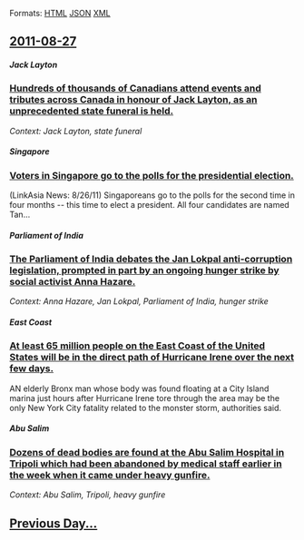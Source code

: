 
Formats: [HTML](2011/08/27/index.html)  [JSON](2011/08/27/index.json)  [XML](2011/08/27/index.xml)  

## [2011-08-27](/news/2011/08/27/index.md)

##### Jack Layton
### [Hundreds of thousands of Canadians attend events and tributes across Canada in honour of Jack Layton, as an unprecedented state funeral is held. ](/news/2011/08/27/hundreds-of-thousands-of-canadians-attend-events-and-tributes-across-canada-in-honour-of-jack-layton-as-an-unprecedented-state-funeral-is-h.md)
_Context: Jack Layton, state funeral_

##### Singapore
### [Voters in Singapore go to the polls for the presidential election. ](/news/2011/08/27/voters-in-singapore-go-to-the-polls-for-the-presidential-election.md)
(LinkAsia News: 8/26/11) Singaporeans go to the polls for the second time in four months -- this time to elect a president. All four candidates are named Tan...

##### Parliament of India
### [The Parliament of India debates the Jan Lokpal anti-corruption legislation, prompted in part by an ongoing hunger strike by social activist Anna Hazare. ](/news/2011/08/27/the-parliament-of-india-debates-the-jan-lokpal-anti-corruption-legislation-prompted-in-part-by-an-ongoing-hunger-strike-by-social-activist.md)
_Context: Anna Hazare, Jan Lokpal, Parliament of India, hunger strike_

##### East Coast
### [At least 65 million people on the East Coast of the United States will be in the direct path of Hurricane Irene over the next few days. ](/news/2011/08/27/at-least-65-million-people-on-the-east-coast-of-the-united-states-will-be-in-the-direct-path-of-hurricane-irene-over-the-next-few-days.md)
AN elderly Bronx man whose body was found floating at a City Island marina just hours after Hurricane Irene tore through the area may be the only New York City fatality related to the monster storm, authorities said.

##### Abu Salim
### [Dozens of dead bodies are found at the Abu Salim Hospital in Tripoli which had been abandoned by medical staff earlier in the week when it came under heavy gunfire. ](/news/2011/08/27/dozens-of-dead-bodies-are-found-at-the-abu-salim-hospital-in-tripoli-which-had-been-abandoned-by-medical-staff-earlier-in-the-week-when-it-c.md)
_Context: Abu Salim, Tripoli, heavy gunfire_

## [Previous Day...](/news/2011/08/26/index.md)

